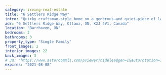 ```yaml
---
category: irving-real-estate
title: "6 Settlers Ridge Way"
intro: "Quirky craftsman-style home on a generous—and quiet—piece of land with a single-room turret."
adr: "6 Settlers Ridge Way, Ottawa, ON, K2J 4V1, Canada"
location: "Barrhaven, ON"
bedrooms: 2
bathrooms: 3
property_type: "Single Family"
front_images: 2
interior_images: 22
back_images: 3
# 3d: "https://www.asteroommls.com/pviewer?hideleadgen=1&autorotation=1&stopbgaudio=1&autonav=0&token=T8rYCN_eAEOLKNBU-0NQQg"
expires: "2021-08-08"
---
```

